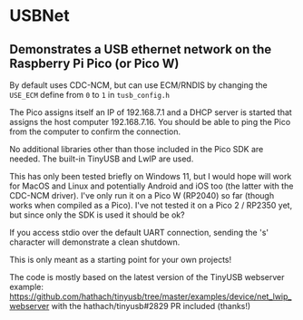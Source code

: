 # USBNet

## Demonstrates a USB ethernet network on the Raspberry Pi Pico (or Pico W)
By default uses CDC-NCM, but can use ECM/RNDIS by changing the `USE_ECM` define from `0` to `1` in `tusb_config.h`

The Pico assigns itself an IP of 192.168.7.1 and a DHCP server is started that assigns the host computer 192.168.7.16. You should be able to ping the Pico from the computer to confirm the connection.

No additional libraries other than those included in the Pico SDK are needed. The built-in TinyUSB and LwIP are used.

This has only been tested briefly on Windows 11, but I would hope will work for MacOS and Linux and potentially Android and iOS too (the latter with the CDC-NCM driver).
I've only run it on a Pico W (RP2040) so far (though works when compiled as a Pico). I've not tested it on a Pico 2 / RP2350 yet, but since only the SDK is used it should be ok?

If you access stdio over the default UART connection, sending the 's' character will demonstrate a clean shutdown.

This is only meant as a starting point for your own projects!

The code is mostly based on the latest version of the TinyUSB webserver example:
https://github.com/hathach/tinyusb/tree/master/examples/device/net_lwip_webserver
with the hathach/tinyusb#2829 PR included (thanks!)
